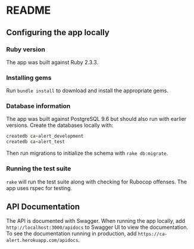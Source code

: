 # README

## Configuring the app locally

### Ruby version

The app was built against Ruby 2.3.3.

### Installing gems

Run `bundle install` to download and install the appropriate gems.

### Database information

The app was built against PostgreSQL 9.6 but should also run with earlier versions. Create the databases locally with:

```ruby
createdb ca-alert_development
createdb ca-alert_test
```

Then run migrations to initialize the schema with `rake db:migrate`.

### Running the test suite

`rake` will run the test suite along with checking for Rubocop offenses. The app uses rspec for testing.

## API Documentation

The API is documented with Swagger. When running the app locally, add `http://localhost:3000/apidocs` to Swagger UI
to view the documentation. To see the documentation running in production, add `https://ca-alert.herokuapp.com/apidocs`.
